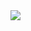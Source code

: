 
<img align="right" src="https://github-readme-stats.vercel.app/api?username=tripleCC&show_icons=true&icon_color=0366d6&text_color=24292e&bg_color=ffffff&hide_title=true" />
